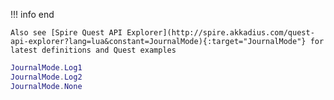 !!! info end

    Also see [Spire Quest API Explorer](http://spire.akkadius.com/quest-api-explorer?lang=lua&constant=JournalMode){:target="JournalMode"} for latest definitions and Quest examples

``` lua
JournalMode.Log1
JournalMode.Log2
JournalMode.None

```
